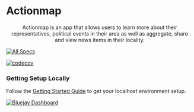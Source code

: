 # Actionmap

<div style="text-align: center;">

Actionmap is an app that allows users to learn more about their representatives,
political events in their area as well as aggregate, share and view news items in their locality.

</div>

<!-- TODO: Update these for your repo! -->

[![All Specs](https://github.com/cs169/fa23-chips-10.5-38/actions/workflows/specs.yml/badge.svg)](https://github.com/cs169/fa23-chips-10.5-38/actions) 

[![codecov](https://codecov.io/github/cs169/fa23-chips-10.5-38/graph/badge.svg?token=qRpZnZN3QQ)](https://codecov.io/github/cs169/fa23-chips-10.5-38)

### Getting Setup Locally

Follow the [Getting Started Guide](./docs/01-getting-started.md) to get your localhost environment setup.

[![Bluejay Dashboard](https://img.shields.io/badge/Bluejay-Dashboard_38-blue.svg)](http://dashboard.bluejay.governify.io/dashboard/script/dashboardLoader.js?dashboardURL=https://reporter.bluejay.governify.io/api/v4/dashboards/tpa-CS169-2023-GH-cs169_fa23-chips-10.5-38/main)
